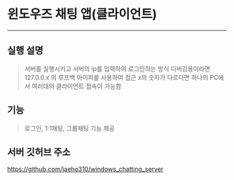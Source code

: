 # 윈도우즈 채팅 앱(클라이언트)
---

## 실행 설명
> 서버를 실행시키고 서버의 ip를 입력하여 로그인하는 방식
> 디버깅용이라면 127.0.0.x 의 루프백 아이피를 사용하여 접근
> x의 숫자가 다르다면 하나의 PC에서 여러대의 클라이언트 접속이 가능함

## 기능
> 로그인, 1:1채팅, 그룹채팅 기능 제공

## 서버 깃허브 주소
https://github.com/jaeho310/windows_chatting_server
